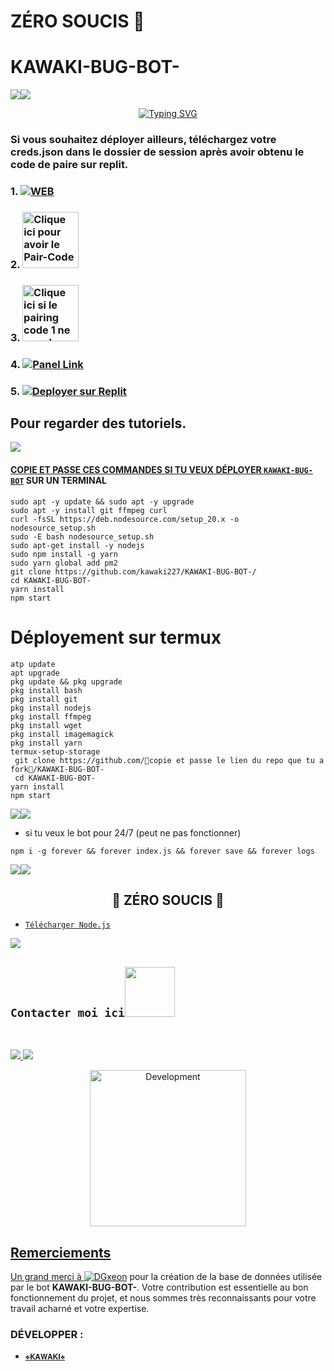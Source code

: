 # ZÉRO SOUCIS 💫 
# KAWAKI-BUG-BOT-
   <a><img src='https://i.imgur.com/TVA0X2P.jpeg'/></a><a><img src='https://i.imgur.com/LyHic3i.png'/></a>
<p align="center">

<p align="center">
  <a href="https://git.io/typing-svg"><img src="https://readme-typing-svg.demolab.com?font=EB+Garamond&weight=800&size=28&duration=4000&pause=1000&random=false&width=435&lines=+KAWAKI-BUG-BOT-;WHATSAPP+CRASH+x+BUG+BOT;DEVELOPPER+PAR+KAWAKI227" alt="Typing SVG" /></a>
</p>

### Si vous souhaitez déployer ailleurs, téléchargez votre creds.json dans le dossier de session après avoir obtenu le code de paire sur replit.

### 1. <a href="https://github.com/kawaki227/KAWAKI-BUG-BOT-/fork"><img title="WEB" src="https://img.shields.io/badge/Fork KAWAKI-BUG-BOT?color=black&style=for-the-badge&logo=stackshare"></a>
### 2. <a href="https://replit.com/@dmh2999/KAWAKI-BUG-BOT--Pair-Code?v=1"><img src="https://img.shields.io/badge/PAIR_CODE-green" alt="Clique ici pour avoir le Pair-Code" width="90"></a>
### 3. <a href="https://replit.com/@dmh2999/KAWAKI-BUG-BOT--Pair-Code?v=1"><img src="https://img.shields.io/badge/PAIR_CODE-orange" alt="Clique ici si le pairing code 1 ne marche pas" width="90"></a>
### 4. <a href='https://solarhosting.cc/' target="_blank"><img alt='Panel Link' src='https://img.shields.io/badge/-DEPLOYER%20SUR%20PANEL-pink?style=for-the-badge&logo=Cloudflare&logoColor=white'/></a>
### 5. <a href='https://replit.com/@dmh2999/KAWAKI-BUG-BOT-' target="_blank"><img alt='Deployer sur Replit' src='https://img.shields.io/badge/-DEPLOYER SUR REPLIT-orange?style=for-the-badge&logo=replit&logoColor=white'/></a>  

## Pour regarder des tutoriels.
<a href="https://www.youtube.com/@KA-WA-KI"><img src="https://img.shields.io/badge/Subscribe-ff0000?style=for-the-badge&logo=youtube&logoColor=ff000000&link=https://www.youtube.com/@KA-WA-KI" /><br>

#### COPIE ET PASSE CES COMMANDES SI TU VEUX DÉPLOYER  [`KAWAKI-BUG-BOT`](https://github.com/kawaki227/KAWAKI-BUG-BOT-/) SUR UN TERMINAL 
```
sudo apt -y update && sudo apt -y upgrade
sudo apt -y install git ffmpeg curl
curl -fsSL https://deb.nodesource.com/setup_20.x -o nodesource_setup.sh
sudo -E bash nodesource_setup.sh
sudo apt-get install -y nodejs
sudo npm install -g yarn
sudo yarn global add pm2
git clone https://github.com/kawaki227/KAWAKI-BUG-BOT-/  
cd KAWAKI-BUG-BOT-
yarn install 
npm start
 ```

# Déployement sur termux
```
atp update
apt upgrade
pkg update && pkg upgrade
pkg install bash
pkg install git
pkg install nodejs
pkg install ffmpeg
pkg install wget
pkg install imagemagick
pkg install yarn
termux-setup-storage
 git clone https://github.com/🍁copie et passe le lien du repo que tu a fork🍁/KAWAKI-BUG-BOT-
 cd KAWAKI-BUG-BOT-
yarn install
npm start
```

<a><img src='https://i.imgur.com/LyHic3i.gif'/></a><a><img src='https://i.imgur.com/LyHic3i.gif'/></a>
- si tu veux le bot pour  24/7 (peut ne pas fonctionner) 

```
npm i -g forever && forever index.js && forever save && forever logs
```


<a><img src='https://i.imgur.com/LyHic3i.gif'/></a><a><img src='https://i.imgur.com/LyHic3i.gif'/></a>
<br>
<h2 align="center"> 💫 ZÉRO SOUCIS 💫 </h2>

- [`Télécharger Node.js`](https://nodejs.org/en/download/)

<a><img src='https://i.imgur.com/LyHic3i.png'/></a><a><img src=''/></a>

## ```Contacter moi ici```<img src="https://github.com/kawaki227/raw/main/assets/mdImages/handshake.gif" width ="80"></h1> 
 <br> 
<p align="center">

<a href="https://whatsapp.com/channel/0029VaQYelq4SpkFeTKm8x2Q"><img src="https://img.shields.io/badge/Join Official Channel-25D366?style=for-the-badge&logo=whatsapp&logoColor=white" />
<a href="https://www.youtube.com/@KA-WA-KI"><img src="https://img.shields.io/badge/Subscribe-ff0000?style=for-the-badge&logo=youtube&logoColor=ff000000&link=https://www.youtube.com/@KA-WA-KI" /><br>
<p align="center">
<img alt="Development" width="250" src="https://media2.giphy.com/media/W9tBvzTXkQopi/giphy.gif?cid=6c09b952xu6syi1fyqfyc04wcfk0qvqe8fd7sop136zxfjyn&ep=v1_internal_gif_by_id&rid=giphy.png&ct=g" /> </p>

 ## Remerciements

Un grand merci à [![`DGxeon`](https://github.com/DGXeon.png?size=100)](https://github.com/DGXeon) pour la création de la base de données utilisée par le bot **KAWAKI-BUG-BOT-**. Votre contribution est essentielle au bon fonctionnement du projet, et nous sommes très reconnaissants pour votre travail acharné et votre expertise.

### DÉVELOPPER : 
- [`❖𝐊𝐀𝐖𝐀𝐊𝐈❖`](github.com/kawaki227)
  
